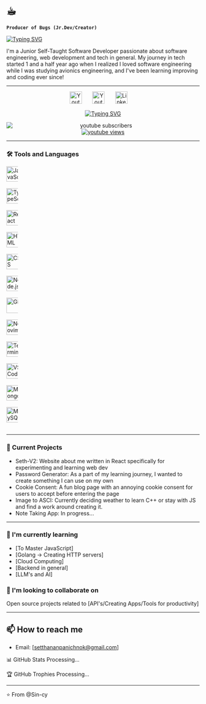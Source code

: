 # ☕︎ 
**` Producer of Bugs (Jr.Dev/Creator) `**

<p align="left">
    <a href="https://git.io/typing-svg"><img src="https://readme-typing-svg.demolab.com?font=JetBrains+Mono+Nl&size=23&duration=1&color=6ECFF7&vCenter=true&repeat=false&width=435&lines=Pheno+Seth+Panichnok" alt="Typing SVG" /></a>
</p>
I'm a Junior Self-Taught Software Developer passionate about software engineering, web development and tech in general.
My journey in tech started 1 and a half year ago when I realized I loved software engineering while I was studying avionics engineering, and I've been learning improving and coding ever since!

---

<p align="center" >
    <a href="https://www.youtube.com/channel/UCWam55wUh-OOcvrGJisq0zA?sub_confirmation=1" ><img width="32px" alt="Youtube" title="Youtube" src="https://img.icons8.com/fluency/48/26e07f/youtube-play.png" /></a>
    &#8287;&#8287;&#8287;&#8287;&#8287;
    <a href="https://www.instagram.com/seth_edw/" ><img width="32px" alt="Youtube" title="Youtube" src="https://img.icons8.com/?size=160&id=BrU2BBoRXiWq&format=png" /></a>
    &#8287;&#8287;&#8287;&#8287;&#8287;
    <a href="https://www.linkedin.com/in/setthanan-panichnok-593346261" ><img width="32px" alt="LinkedIn" title="LinkedIn" src="https://img.icons8.com/fluency/48/26e07f/linkedin.png" /></a>
    &#8287;&#8287;&#8287;&#8287;&#8287;
</p>

<p align="center">
    <a href="https://git.io/typing-svg"><img src="https://readme-typing-svg.demolab.com?font=JetBrains+Mono+Nl&pause=1000&color=6ECFF7&center=true&vCenter=true&width=435&lines=Self-taught+Jr.+Developer;Never+Stop+Learning" alt="Typing SVG" /></a>
</p>

<p align="center">
    <a href="https://www.youtube.com/channel/UCWam55wUh-OOcvrGJisq0zA?sub_confirmation=1" style="text-decoration: none;">
        <img alt="youtube subscribers" title="Subscribe to my YouTube channel" src="https://custom-icon-badges.demolab.com/youtube/channel/subscribers/UCWam55wUh-OOcvrGJisq0zA?color=%23E05D44&label=SUBSCRIBE&logo=video&logoColor=white&style=for-the-badge&labelColor=CE4630" style="display: block;"/></a>
    <a href="https://www.youtube.com/channel/UCWam55wUh-OOcvrGJisq0zA">
        <img alt="youtube views" title="YouTube views" src="https://custom-icon-badges.demolab.com/youtube/channel/views/UCWam55wUh-OOcvrGJisq0zA?color=%2383C9F4&logo=video&logoColor=white&style=for-the-badge&labelColor=003B6F"/></a>
</p>

---

### 🛠 Tools and Languages

<!-- - Languages: JavaScript -->
<!-- - Frontend(Main): JS, TS, React, HTML and CSS -->
<!-- - Backend: Node.js and Express -->
<!-- - Databases: MongoDB, MySQL and GraphQl -->
<!-- - Tools: Git, Vim/Nvim , VSCode(debugging) and Terminal Utils. -->


<!-- Frontend -->
<p align="left" style="width: 30px; padding-right: 10px;">
    <img src="https://cdn.jsdelivr.net/gh/devicons/devicon/icons/javascript/javascript-original.svg" alt="JavaScript" title="JavaScript" width="40" height="40"/>
    &#8287;&#8287;&#8287;&#8287;&#8287;
    <img src="https://cdn.jsdelivr.net/gh/devicons/devicon/icons/typescript/typescript-original.svg" alt="TypeScript" title="TypeScript" width="40" height="40"/>
    &#8287;&#8287;&#8287;&#8287;&#8287;
    <img src="https://cdn.jsdelivr.net/gh/devicons/devicon/icons/react/react-original.svg" alt="React" title="React" width="40" height="40"/>
    &#8287;&#8287;&#8287;&#8287;&#8287;
    <img src="https://cdn.jsdelivr.net/gh/devicons/devicon/icons/html5/html5-original.svg" alt="HTML" title="HTML" width="40" height="40"/>
    &#8287;&#8287;&#8287;&#8287;&#8287;
    <img src="https://cdn.jsdelivr.net/gh/devicons/devicon/icons/css3/css3-original.svg" alt="CSS" title="CSS" width="40" height="40"/>
    &#8287;&#8287;&#8287;&#8287;&#8287;
    <img src="https://cdn.jsdelivr.net/gh/devicons/devicon/icons/nodejs/nodejs-original.svg" alt="Node.js" title="Node.js" width="40" height="40"/>
    &#8287;&#8287;&#8287;&#8287;&#8287;
    <!-- Others -->
    <img src="https://cdn.jsdelivr.net/gh/devicons/devicon/icons/git/git-original.svg" alt="Git" title="Git" width="40" height="40"/>
    &#8287;&#8287;&#8287;&#8287;&#8287;
    <img src="https://cdn.jsdelivr.net/gh/devicons/devicon/icons/neovim/neovim-original.svg" alt="Neovim" title="Neovim" width="40" height="40"/>
    &#8287;&#8287;&#8287;&#8287;&#8287;
    <img src="https://img.icons8.com/fluency/48/000000/console.png" alt="Terminal" title="Terminal Utils" width="40" height="40"/>
    &#8287;&#8287;&#8287;&#8287;&#8287;
    <img src="https://cdn.jsdelivr.net/gh/devicons/devicon/icons/vscode/vscode-original.svg" alt="VSCode" title="VSCode" width="40" height="40"/>
    &#8287;&#8287;&#8287;&#8287;&#8287;
    <!-- Databases -->
    <img src="https://cdn.jsdelivr.net/gh/devicons/devicon/icons/mongodb/mongodb-original.svg" alt="MongoDB" title="MongoDB" width="40" height="40"/>
    &#8287;&#8287;&#8287;&#8287;&#8287;
    <img src="https://cdn.jsdelivr.net/gh/devicons/devicon/icons/mysql/mysql-original.svg" alt="MySQL" title="MySQL" width="40" height="40"/>
    &#8287;&#8287;&#8287;&#8287;&#8287;
</p>

<!-- Tools -->
<!-- <p align="center"> -->
<!-- </p> -->

<!-- Databases -->
<!-- <p align="center"> -->
<!--     <span> -->
<!--     </span> -->
<!-- </p> -->


---

### 🔭 Current Projects

- Seth-V2: Website about me written in React specifically for experimenting and learning web dev
- Password Generator: As a part of my learning journey, I wanted to create something I can use on my own
- Cookie Consent: A fun blog page with an annoying cookie consent for users to accept before entering the page
- Image to ASCI: Currently deciding weather to learn C++ or stay with JS and find a work around creating it.
- Note Taking App: In progress...

---

### 🌱 I'm currently learning

- [To Master JavaScript]
- [Golang -> Creating HTTP servers]
- [Cloud Computing]
- [Backend in general]
- [LLM's and AI]

### 👯 I'm looking to collaborate on

Open source projects related to [API's/Creating Apps/Tools for productivity]

---

## 📫 How to reach me

- Email: [setthananpanichnok@gmail.com]

📊 GitHub Stats
Processing...

🏆 GitHub Trophies
Processing...

---

⭐️ From @Sin-cy

<!---
Sin-cy/Sin-cy is a ✨ special ✨ repository because its `README.md` (this file) appears on your GitHub profile.
You can click the Preview link to take a look at your changes.
--->

